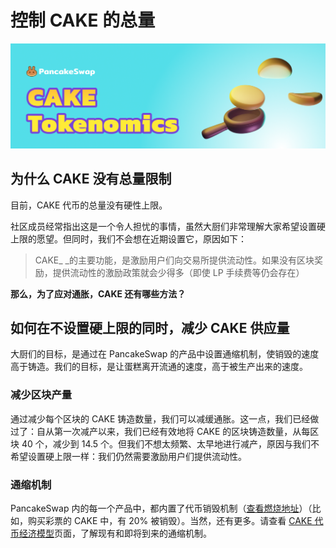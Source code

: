# 控制 CAKE 的总量

![](<../../.gitbook/assets/image (174) (1).png>)

## 为什么 CAKE 没有总量限制

目前，CAKE 代币的总量没有硬性上限。

社区成员经常指出这是一个令人担忧的事情，虽然大厨们非常理解大家希望设置硬上限的愿望。但同时，我们不会想在近期设置它，原因如下：

> CAKE_ _的主要功能，是激励用户们向交易所提供流动性。如果没有区块奖励，提供流动性的激励政策就会少得多（即使 LP 手续费等仍会存在）

**那么，为了应对通胀，CAKE 还有哪些方法？**

## 如何在不设置硬上限的同时，减少 CAKE 供应量

大厨们的目标，是通过在 PancakeSwap 的产品中设置通缩机制，使销毁的速度高于铸造。我们的目标，是让蛋糕离开流通的速度，高于被生产出来的速度。

### 减少区块产量

通过减少每个区块的 CAKE 铸造数量，我们可以减缓通胀。这一点，我们已经做过了：自从第一次减产以来，我们已经有效地将 CAKE 的区块铸造数量，从每区块 40 个，减少到 14.5 个。但我们不想太频繁、太早地进行减产，原因与我们不希望设置硬上限一样：我们仍然需要激励用户们提供流动性。

### 通缩机制

PancakeSwap 内的每一个产品中，都内置了代币销毁机制（[查看燃烧地址](kong-zhi-cake-de-zong-liang.md#reducing-block-emissions)）（比如，购买彩票的 CAKE 中，有 20% 被销毁）。当然，还有更多。请查看 [CAKE 代币经济模型](cake-dai-bi-jing-ji-mo-xing.md)页面，了解现有和即将到来的通缩机制。
